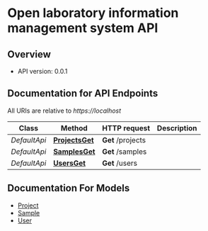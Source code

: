 # Open laboratory information management system API


## Overview

- API version: 0.0.1

## Documentation for API Endpoints

All URIs are relative to *https://localhost*

Class | Method | HTTP request | Description
------------ | ------------- | ------------- | -------------
*DefaultApi* | [**ProjectsGet**](docs/DefaultApi.md#projectsget) | **Get** /projects | 
*DefaultApi* | [**SamplesGet**](docs/DefaultApi.md#samplesget) | **Get** /samples | 
*DefaultApi* | [**UsersGet**](docs/DefaultApi.md#usersget) | **Get** /users | 


## Documentation For Models

 - [Project](docs/Project.md)
 - [Sample](docs/Sample.md)
 - [User](docs/User.md)

